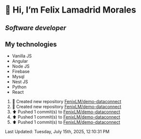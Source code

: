 #  👋 Hi, I’m Felix Lamadrid Morales
## _Software developer_

## My technologies
- Vanilla JS
- Angular
- Node JS
- Firebase
- Mysql
- Nest JS
- Python
- React

<!--RECENT_ACTIVITY:start-->
1. 📔 Created new repository [FenixLM/demo-dataconnect](https://github.com/FenixLM/demo-dataconnect)<br>
2. 📔 Created new repository [FenixLM/demo-dataconnect](https://github.com/FenixLM/demo-dataconnect)<br>
3. ⬆️ Pushed 1 commit(s) to [FenixLM/demo-dataconnect](https://github.com/FenixLM/demo-dataconnect)<br>
4. ⬆️ Pushed 1 commit(s) to [FenixLM/demo-dataconnect](https://github.com/FenixLM/demo-dataconnect)<br>
5. ⬆️ Pushed 1 commit(s) to [FenixLM/demo-dataconnect](https://github.com/FenixLM/demo-dataconnect)<br>
<!--RECENT_ACTIVITY:end-->
<!--RECENT_ACTIVITY:last_update-->
Last Updated: Tuesday, July 15th, 2025, 12:10:31 PM
<!--RECENT_ACTIVITY:last_update_end-->

